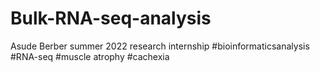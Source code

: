 # Bulk-RNA-seq-analysis
Asude Berber summer 2022 research internship #bioinformaticsanalysis #RNA-seq #muscle atrophy #cachexia
